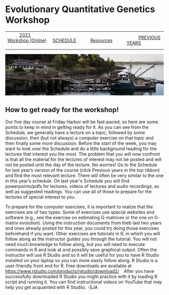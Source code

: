 
# Evolutionary Quantitative Genetics Workshop #

|        |        |        |    |
|--------|---------------------------------------------|--------------------|------------------------------------------|
| &nbsp;&nbsp;&nbsp;&nbsp;&nbsp;&nbsp;&nbsp;&nbsp;&nbsp; [2021 Workshop (Online)](/index.html) &nbsp;&nbsp;&nbsp;&nbsp;&nbsp;&nbsp;&nbsp;&nbsp;&nbsp; | &nbsp;&nbsp;&nbsp;&nbsp;&nbsp;&nbsp;&nbsp;&nbsp;&nbsp;&nbsp;&nbsp;&nbsp; [SCHEDULE](schedule.html) &nbsp;&nbsp;&nbsp;&nbsp;&nbsp;&nbsp;&nbsp;&nbsp;&nbsp; | &nbsp;&nbsp;&nbsp;&nbsp;&nbsp;&nbsp;&nbsp;&nbsp;&nbsp;&nbsp;&nbsp;&nbsp; [Resources](resources.html) &nbsp;&nbsp;&nbsp;&nbsp;&nbsp;&nbsp;&nbsp;&nbsp;&nbsp; | &nbsp;&nbsp;&nbsp;&nbsp;&nbsp;&nbsp;&nbsp;&nbsp;&nbsp; [PREVIOUS YEARS](previous.html) &nbsp;&nbsp;&nbsp;&nbsp;&nbsp;&nbsp; |


<div align="left">
<img src="/media/FHLimage2018b.jpg" alt="FHL waterfront in 2018">
</div>
<P>

## How to get ready for the workshop! ##

Our five day course at Friday Harbor will be fast-paced, so here are some 
points to keep in mind in getting ready for it.  As you can see from the Schedule, 
we generally have a lecture on a topic, followed by some discussion, then 
(but not always) a computer exercise on that topic and then finally some more discussion. 
Before the start of the week, you may want to look over the Schedule and 
do a little background reading for the lectures that interest you the most. 
The problem that you will now confront is that all the material for the 
lectures of interest may not be posted and will not be posted until the day of the lecture. 
No worries!  Go to the Schedule for last year’s version of the course 
(click Previous years in the top ribbon) and find the most relevant lecture.   There 
will often be very similar to the one in this year’s schedule.  On last year's Schedule 
you will find powerpoints/pdfs for lectures, videos of lectures and audio recordings, 
as well as suggested readings.  You can use all of those to prepare for the lectures of special interest to you.

To prepare for the computer exercises, it is important to realize that the exercises 
are of two types.  Some of exercises use special websites and software (e.g., see the 
exercise on estimating G-matrices or the one on G-matrix evolution).  Using the 
instruction documents from theb last two years and ones already posted for this year, 
you could try doing those exercises beforehand if you want.  Other exercises are 
tutorials in R, in which you will follow along as the instructor guides you through 
the tutorial.  You will not need much knowledge to follow along, but you will need 
to execute commands in R and look at and possibly save graphical output.   Often 
the instructor will use R Studio and so it will be useful for you to have R Studio 
installed on your laptop so you can more easily follow along.  R Studio is a 
user-friendly front end for R.  Free downloads are available at 
https://www.rstudio.com/products/rstudio/download2/  &nbsp;&nbsp;  After you have successfully 
downloaded R Studio you might practice with it by loading R script and running it. 
You can find instructional videos on YouTube that may help you get acquainted with R Studiio. -SJA

